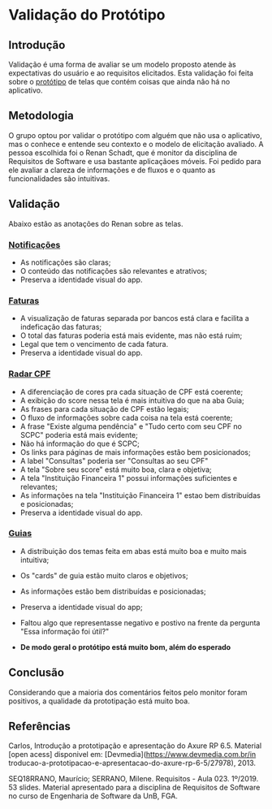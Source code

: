 # Validação do Protótipo

## Introdução
Validação é uma forma de avaliar se um modelo proposto atende às expectativas do usuário e ao requisitos elicitados. Esta validação foi feita sobre o [protótipo](../../elicitacao-de-requisitos/prototipacao/) de telas que contém coisas que ainda não há no aplicativo.

## Metodologia

O grupo optou por validar o protótipo com alguém que não usa o aplicativo, mas o conhece e entende seu contexto e o modelo de elicitação avaliado. A pessoa escolhida foi o Renan Schadt, que é monitor da disciplina de Requisitos de Software e usa bastante aplicaçãoes móveis. 
Foi pedido para ele avaliar a clareza de informações e de fluxos e o quanto as funcionalidades são intuitivas.

## Validação
Abaixo estão as anotações do Renan sobre as telas.

### [Notificações](../../elicitacao-de-requisitos/prototipacao/#notificacoes)
* As notificações são claras;
* O conteúdo das notificações são relevantes e atrativos;
* Preserva a identidade visual do app.

### [Faturas](../../elicitacao-de-requisitos/prototipacao/#faturas)
* A visualização de faturas separada por bancos está clara e facilita a indeficação das faturas;
* O total das faturas poderia está mais evidente, mas não está ruim;
* Legal que tem o vencimento de cada fatura.
* Preserva a identidade visual do app.

### [Radar CPF](../../elicitacao-de-requisitos/prototipacao/#radar-cpf)
* A diferenciação de cores pra cada situação de CPF está coerente;
* A exibição do score nessa tela é mais intuitiva do que na aba Guia;
* As frases para cada situação de CPF estão legais;
* O fluxo de informações sobre cada coisa na tela está coerente;
* A frase "Existe alguma pendência" e "Tudo certo com seu CPF no SCPC" poderia está mais evidente;
* Não há informação do que é SCPC;
* Os links para páginas de mais informações estão bem posicionados;
* A label "Consultas" poderia ser "Consultas ao seu CPF"
* A tela "Sobre seu score" está muito boa, clara e objetiva;
* A tela "Instituição Financeira 1" possui informações suficientes e relevantes;
* As informações na tela "Instituição Financeira 1" estao bem distribuídas e posicionadas;
* Preserva a identidade visual do app.

### [Guias](../../elicitacao-de-requisitos/prototipacao/#guias)
* A distribuição dos temas feita em abas está muito boa e muito mais intuitiva;
* Os "cards" de guia estão muito claros e objetivos;  
* As informações estão bem distribuídas e posicionadas;
* Preserva a identidade visual do app;
* Faltou algo que representasse negativo e postivo na frente da pergunta "Essa informação foi útil?"

* **De modo geral o protótipo está muito bom, além do esperado**

## Conclusão
Considerando que a maioria dos comentários feitos pelo monitor foram positivos, a qualidade da prototipação está muito boa.

## Referências
Carlos, Introdução a prototipação e apresentação do Axure RP 6.5. Material [open acess] disponivel em: [Devmedia](https://www.devmedia.com.br/in    troducao-a-prototipacao-e-apresentacao-do-axure-rp-6-5/27978), 2013.

SEQ18RRANO, Maurício; SERRANO, Milene. Requisitos - Aula 023. 1º/2019. 53 slides. Material apresentado para a disciplina de Requisitos de Software no curso de Engenharia de Software da UnB, FGA.
